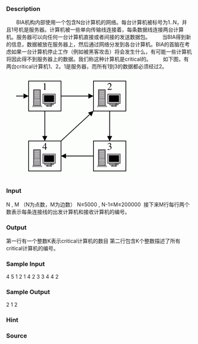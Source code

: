 
### Description
       BIA机构内部使用一个包含N台计算机的网络。每台计算机被标号为1..N，并且1号机是服务器。计算机被一些单向传输线连接着，每条数据线连接两台计算机。服务器可以向任何一台计算机直接或者间接的发送数据包。
       当BIA得到新的信息，数据被放在服务器上，然后通过网络分发到各台计算机。BIA的首脑在考虑如果一台计算机停止工作（例如被黑客攻击）将会发生什么，有可能一些计算机将因此得不到服务器上的数据。我们称这种计算机是critical的。
       如下图，有两台critical计算机1、2。1是服务器，而所有1到3的数据都必须经过2。
 
![](/JudgeOnline/upload/201404/22.jpg)
### Input
N , M （N为点数，M为边数） N≤5000 , N-1≤M≤200000
 接下来M行每行两个数表示每条连接线的出发计算机和接收计算机的编号。

### Output
第一行有一个整数K表示critical计算机的数目
第二行包含K个整数描述了所有critical计算机的编号。

### Sample Input
4 5
1 2
1 4
2 3
3 4
4 2

### Sample Output
2
1 2
### Hint

### Source
